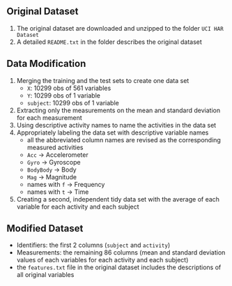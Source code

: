 ## Original Dataset

1. The original dataset are downloaded and unzipped to the folder `UCI HAR Dataset`
2. A detailed `README.txt` in the folder describes the original dataset

## Data Modification

1. Merging the training and the test sets to create one data set
    - `X`: 10299 obs of 561 variables
    - `Y`: 10299 obs of 1 variable
    - `subject`: 10299 obs of 1 variable
3. Extracting only the measurements on the mean and standard deviation for each measurement
4. Using descriptive activity names to name the activities in the data set
5. Appropriately labeling the data set with descriptive variable names
    - all the abbreviated column names are revised as the corresponding measured activities
    - `Acc` -> Accelerometer
    - `Gyro` -> Gyroscope
    - `BodyBody` -> Body
    - `Mag` -> Magnitude
    - names with `f` -> Frequency
    - names with `t` -> Time
6. Creating a second, independent tidy data set with the average of each variable for each activity and each subject

## Modified Dataset

- Identifiers: the first 2 columns (`subject` and `activity`)
- Measurements: the remaining 86 columns (mean and standard deviation values of each variables for each activity and each subject)
- the `features.txt` file in the original dataset includes the descriptions of all original variables
